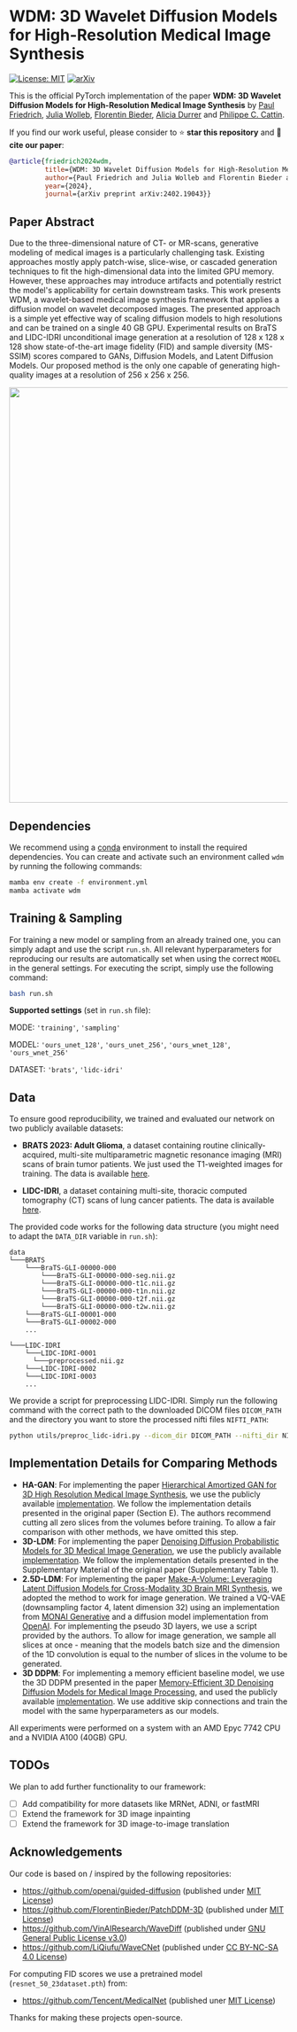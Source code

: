 # WDM: 3D Wavelet Diffusion Models for High-Resolution Medical Image Synthesis
[![License: MIT](https://img.shields.io/badge/License-MIT-yellow.svg)](https://opensource.org/licenses/MIT)
[![arXiv](https://img.shields.io/badge/arXiv-2402.19043-b31b1b.svg)](https://arxiv.org/abs/2402.19043)

This is the official PyTorch implementation of the paper **WDM: 3D Wavelet Diffusion Models for High-Resolution Medical Image Synthesis** by [Paul Friedrich](https://pfriedri.github.io/), [Julia Wolleb](https://dbe.unibas.ch/en/persons/julia-wolleb/), [Florentin Bieder](https://dbe.unibas.ch/en/persons/florentin-bieder/), [Alicia Durrer](https://dbe.unibas.ch/en/persons/alicia-durrer/) and [Philippe C. Cattin](https://dbe.unibas.ch/en/persons/philippe-claude-cattin/).


If you find our work useful, please consider to :star: **star this repository** and :memo: **cite our paper**:
```bibtex
@article{friedrich2024wdm,
         title={WDM: 3D Wavelet Diffusion Models for High-Resolution Medical Image Synthesis},
         author={Paul Friedrich and Julia Wolleb and Florentin Bieder and Alicia Durrer and Philippe C. Cattin},
         year={2024},
         journal={arXiv preprint arXiv:2402.19043}}
```

## Paper Abstract
Due to the three-dimensional nature of CT- or MR-scans, generative modeling of medical images is a particularly challenging task. Existing approaches mostly apply patch-wise, slice-wise, or cascaded generation techniques to fit the high-dimensional data into the limited GPU memory. However, these approaches may introduce artifacts and potentially restrict the model's applicability for certain downstream tasks. This work presents WDM, a wavelet-based medical image synthesis framework that applies a diffusion model on wavelet decomposed images. The presented approach is a simple yet effective way of scaling diffusion models to high resolutions and can be trained on a single 40 GB GPU. Experimental results on BraTS and LIDC-IDRI unconditional image generation at a resolution of 128 x 128 x 128 show state-of-the-art image fidelity (FID) and sample diversity (MS-SSIM) scores compared to GANs, Diffusion Models, and Latent Diffusion Models. Our proposed method is the only one capable of generating high-quality images at a resolution of 256 x 256 x 256.

<p>
    <img width="750" src="assets/wdm.png"/>
</p>


## Dependencies
We recommend using a [conda](https://github.com/conda-forge/miniforge#mambaforge) environment to install the required dependencies.
You can create and activate such an environment called `wdm` by running the following commands:
```sh
mamba env create -f environment.yml
mamba activate wdm
```

## Training & Sampling
For training a new model or sampling from an already trained one, you can simply adapt and use the script `run.sh`. All relevant hyperparameters for reproducing our results are automatically set when using the correct `MODEL` in the general settings.
For executing the script, simply use the following command:
```sh
bash run.sh
```
**Supported settings** (set in `run.sh` file):

MODE: `'training'`, `'sampling'`

MODEL: `'ours_unet_128'`, `'ours_unet_256'`, `'ours_wnet_128'`, `'ours_wnet_256'`

DATASET: `'brats'`, `'lidc-idri'`

## Data
To ensure good reproducibility, we trained and evaluated our network on two publicly available datasets:
* **BRATS 2023: Adult Glioma**, a dataset containing routine clinically-acquired, multi-site multiparametric magnetic resonance imaging (MRI) scans of brain tumor patients. We just used the T1-weighted images for training. The data is available [here](https://www.synapse.org/#!Synapse:syn51514105).

* **LIDC-IDRI**, a dataset containing multi-site, thoracic computed tomography (CT) scans of lung cancer patients. The data is available [here](https://wiki.cancerimagingarchive.net/pages/viewpage.action?pageId=1966254).

The provided code works for the following data structure (you might need to adapt the `DATA_DIR` variable in `run.sh`):
```
data
└───BRATS
    └───BraTS-GLI-00000-000
        └───BraTS-GLI-00000-000-seg.nii.gz
        └───BraTS-GLI-00000-000-t1c.nii.gz
        └───BraTS-GLI-00000-000-t1n.nii.gz
        └───BraTS-GLI-00000-000-t2f.nii.gz
        └───BraTS-GLI-00000-000-t2w.nii.gz  
    └───BraTS-GLI-00001-000
    └───BraTS-GLI-00002-000
    ...

└───LIDC-IDRI
    └───LIDC-IDRI-0001
      └───preprocessed.nii.gz
    └───LIDC-IDRI-0002
    └───LIDC-IDRI-0003
    ...
```
We provide a script for preprocessing LIDC-IDRI. Simply run the following command with the correct path to the downloaded DICOM files `DICOM_PATH` and the directory you want to store the processed nifti files `NIFTI_PATH`:
```sh
python utils/preproc_lidc-idri.py --dicom_dir DICOM_PATH --nifti_dir NIFTI_PATH
```

## Implementation Details for Comparing Methods
* **HA-GAN**: For implementing the paper [Hierarchical Amortized GAN for 3D High Resolution Medical Image Synthesis](https://ieeexplore.ieee.org/abstract/document/9770375), we use the publicly available [implementation](https://github.com/batmanlab/HA-GAN). We follow the implementation details presented in the original paper (Section E). The authors recommend cutting all zero slices from the volumes before training. To allow a fair comparison with other methods, we have omitted this step.
* **3D-LDM**: For implementing the paper [Denoising Diffusion Probabilistic Models for 3D Medical Image Generation](https://www.nature.com/articles/s41598-023-34341-2), we use the publicly available [implementation](https://github.com/FirasGit/medicaldiffusion). We follow the implementation details presented in the Supplementary Material of the original paper (Supplementary Table 1).
* **2.5D-LDM**: For implementing the paper [Make-A-Volume: Leveraging Latent Diffusion Models for Cross-Modality 3D Brain MRI Synthesis](https://link.springer.com/chapter/10.1007/978-3-031-43999-5_56), we adopted the method to work for image generation. We trained a VQ-VAE (downsampling factor 4, latent dimension 32) using an implementation from [MONAI Generative](https://github.com/Project-MONAI/GenerativeModels) and a diffusion model implementation from [OpenAI](https://github.com/openai/guided-diffusion). For implementing the pseudo 3D layers, we use a script provided by the authors. To allow for image generation, we sample all slices at once - meaning that the models batch size and the dimension of the 1D convolution is equal to the number of slices in the volume to be generated.
* **3D DDPM**: For implementing a memory efficient baseline model, we use the 3D DDPM presented in the paper [Memory-Efficient 3D Denoising Diffusion Models for Medical Image Processing](https://openreview.net/forum?id=neXqIGpO-tn), and used the publicly available [implementation](https://github.com/FlorentinBieder/PatchDDM-3D). We use additive skip connections and train the model with the same hyperparameters as our models.

All experiments were performed on a system with an AMD Epyc 7742 CPU and a NVIDIA A100 (40GB) GPU.

## TODOs
We plan to add further functionality to our framework:
- [ ] Add compatibility for more datasets like MRNet, ADNI, or fastMRI
- [ ] Extend the framework for 3D image inpainting
- [ ] Extend the framework for 3D image-to-image translation

## Acknowledgements
Our code is based on / inspired by the following repositories:
* https://github.com/openai/guided-diffusion (published under [MIT License](https://github.com/openai/guided-diffusion/blob/main/LICENSE))
* https://github.com/FlorentinBieder/PatchDDM-3D (published under [MIT License](https://github.com/FlorentinBieder/PatchDDM-3D/blob/master/LICENSE))
* https://github.com/VinAIResearch/WaveDiff (published under [GNU General Public License v3.0](https://github.com/VinAIResearch/WaveDiff/blob/main/LICENSE))
* https://github.com/LiQiufu/WaveCNet (published under [CC BY-NC-SA 4.0 License](https://creativecommons.org/licenses/by-nc-sa/4.0/legalcode))

For computing FID scores we use a pretrained model (`resnet_50_23dataset.pth`) from:
* https://github.com/Tencent/MedicalNet (published uner [MIT License](https://github.com/Tencent/MedicalNet/blob/master/LICENSE))

Thanks for making these projects open-source.
